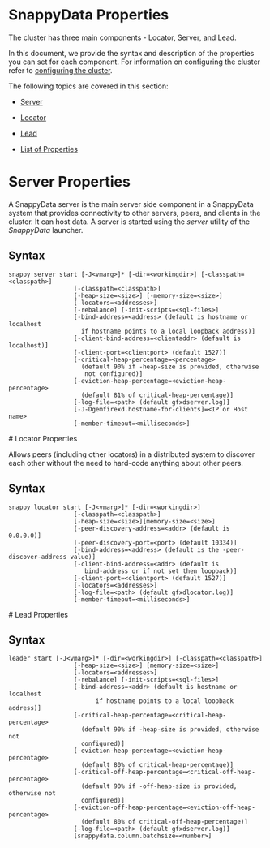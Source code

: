 # SnappyData Properties

The cluster has three main components - Locator, Server, and Lead.

In this document, we provide the syntax and description of the properties you can set for each component. For information on configuring the cluster refer to [configuring the cluster](configuration.md).

The following topics are covered in this section:

* [Server](#server)

* [Locator](#locator)

* [Lead](#lead)

* [List of Properties](property_description.md)


<a id="server">

# Server Properties

A SnappyData server is the main server side component in a SnappyData system that provides connectivity to other servers, peers, and clients in the cluster. It can host data. A server is started using the *server* utility of the *SnappyData* launcher.

## Syntax

``` pre
snappy server start [-J<vmarg>]* [-dir=<workingdir>] [-classpath=<classpath>]
                  [-classpath=<classpath>]
                  [-heap-size=<size>] [-memory-size=<size>]
                  [-locators=<addresses>] 
                  [-rebalance] [-init-scripts=<sql-files>]
                  [-bind-address=<address> (default is hostname or localhost 
                    if hostname points to a local loopback address)]
                  [-client-bind-address=<clientaddr> (default is localhost)]
                  [-client-port=<clientport> (default 1527)]
                  [-critical-heap-percentage=<percentage>
                    (default 90% if -heap-size is provided, otherwise 
                     not configured)]
                  [-eviction-heap-percentage=<eviction-heap-percentage>
                    (default 81% of critical-heap-percentage)]
                  [-log-file=<path> (default gfxdserver.log)]
                  [-J-Dgemfirexd.hostname-for-clients]=<IP or Host name>
                  [-member-timeout=<milliseconds>]
```

<a id="locator">
# Locator Properties

Allows peers (including other locators) in a distributed system to discover each other without the need to hard-code anything about other peers.

## Syntax

``` pre
snappy locator start [-J<vmarg>]* [-dir=<workingdir>] 
                  [-classpath=<classpath>]
                  [-heap-size=<size>][memory-size=<size>]
                  [-peer-discovery-address=<addr> (default is 0.0.0.0)]
                  [-peer-discovery-port=<port> (default 10334)]
                  [-bind-address=<address> (default is the -peer-discover-address value)]
                  [-client-bind-address=<addr> (default is
                     bind-address or if not set then loopback)]
                  [-client-port=<clientport> (default 1527)]
                  [-locators=<addresses>] 
                  [-log-file=<path> (default gfxdlocator.log)]
                  [-member-timeout=<milliseconds>]
```
<a id="lead">
# Lead Properties

## Syntax

```pre
leader start [-J<vmarg>]* [-dir=<workingdir>] [-classpath=<classpath>]
                  [-heap-size=<size>] [memory-size=<size>]
                  [-locators=<addresses>] 
                  [-rebalance] [-init-scripts=<sql-files>]
                  [-bind-address=<addr> (default is hostname or localhost
                        if hostname points to a local loopback address)]
                  [-critical-heap-percentage=<critical-heap-percentage>
                    (default 90% if -heap-size is provided, otherwise not 
                    configured)]
                  [-eviction-heap-percentage=<eviction-heap-percentage>
                    (default 80% of critical-heap-percentage)]
                  [-critical-off-heap-percentage=<critical-off-heap-percentage>
                    (default 90% if -off-heap-size is provided, otherwise not
                    configured)]
                  [-eviction-off-heap-percentage=<eviction-off-heap-percentage>
                    (default 80% of critical-off-heap-percentage)]
                  [-log-file=<path> (default gfxdserver.log)]
                  [snappydata.column.batchsize=<number>]
```